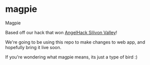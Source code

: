 # magpie
Magpie

Based off our hack that won [AngelHack Silivon Valley](http://angelhack.com/hackathon/silicon-valley-2015/)!

We're going to be using this repo to make changes to web app, and hopefully bring it live soon.

If you're wondering what magpie means, its just a type of bird :)


